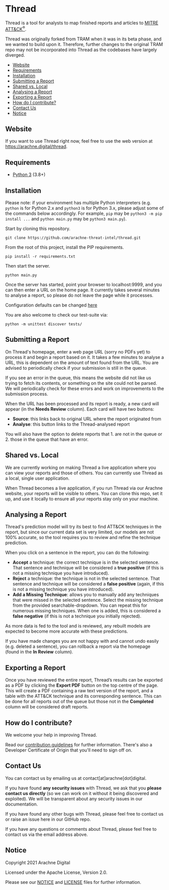 <!-- NOTICE: As required by the Apache License v2.0, this notice is to state this file has been modified by Arachne Digital -->

# Thread
Thread is a tool for analysts to map finished reports and articles to [MITRE ATT&CK<sup>®</sup>](https://attack.mitre.org).

Thread was originally forked from TRAM when it was in its beta phase, and we wanted to build upon it. Therefore, further changes to the original TRAM repo may not be incorporated into Thread as the codebases have largely diverged. 

* [Website](#website)
* [Requirements](#requirements)
* [Installation](#installation)
* [Submitting a Report](#submitting-a-report)
* [Shared vs. Local](#shared-vs-local)
* [Analysing a Report](#analysing-a-report)
* [Exporting a Report](#exporting-a-report)
* [How do I contribute?](#how-do-i-contribute)
* [Contact Us](#contact-us)
* [Notice](#notice)

## Website
If you want to use Thread right now, feel free to use the web version at https://arachne.digital/thread.

## Requirements
- [Python 3](https://www.python.org/) (3.8+)

## Installation
Please note: if your environment has multiple Python interpreters (e.g. `python` is for Python 2.x and `python3` is for Python 3.x, please adjust some of the commands below accordingly. For example, `pip` may be `python3 -m pip install ...` and `python main.py` may be `python3 main.py`).

Start by cloning this repository.
```
git clone https://github.com/arachne-threat-intel/thread.git
```
From the root of this project, install the PIP requirements.
```
pip install -r requirements.txt
```
Then start the server.
```
python main.py
```
Once the server has started, point your browser to localhost:9999, and you can then enter a URL on the home page.
It currently takes several minutes to analyse a report, so please do not leave the page while it processes.

Configuration defaults can be changed [here](https://github.com/arachne-threat-intel/thread/wiki/Thread-Configuration)

You are also welcome to check our test-suite via:
```
python -m unittest discover tests/
```

## Submitting a Report
On Thread's homepage, enter a web page URL (sorry no PDFs yet) to process it and begin a report based on it. It takes a few minutes to analyse a URL, this is dependent on the amount of text found from the URL. You are advised to periodically check if your submission is still in the queue.

If you see an error in the queue, this means the website did not like us trying to fetch its contents, or something on the site could not be parsed. We will periodically check for these errors and work on improvements to the submission process.

When the URL has been processed and its report is ready, a new card will appear (in the **Needs Review** column). Each card will have two buttons:
- **Source**: this links back to original URL where the report originated from
- **Analyse**: this button links to the Thread-analysed report

You will also have the option to delete reports that 1. are not in the queue or 2. those in the queue that have an error.

## Shared vs. Local
We are currently working on making Thread a live application where you can view your reports and those of others. You can currently use Thread as a local, single user application.

When Thread becomes a live application, if you run Thread via our Arachne website, your reports will be visible to others. You can clone this repo, set it up, and use it locally to ensure all your reports stay only on your machine.

## Analysing a Report
Thread's prediction model will try its best to find ATT&CK techniques in the report, but since our current data set is very limited, our models are not 100% accurate, so the tool requires you to review and refine the technique prediction.

When you click on a sentence in the report, you can do the following:
- **Accept** a technique: the correct technique is in the selected sentence. That sentence and technique will be considered a **true positive** (if this is not a missing technique you have introduced).
- **Reject** a technique: the technique is not in the selected sentence. That sentence and technique will be considered a **false positive** (again, if this is not a missing technique you have introduced).
- **Add a Missing Technique**: allows you to manually add any techniques that were missed in the selected sentence. Select the missing technique from the provided searchable-dropdown. You can repeat this for numerous missing techniques. When one is added, this is considered a **false negative** (if this is not a technique you initially rejected).

As more data is fed to the tool and is reviewed, any rebuilt models are expected to become more accurate with these predictions.

If you have made changes you are not happy with and cannot undo easily (e.g. deleted a sentence), you can rollback a report via the homepage (found in the **In Review** column).

## Exporting a Report
Once you have reviewed the entire report, Thread’s results can be exported as a PDF by clicking the **Export PDF** button on the top centre of the page. This will create a PDF containing a raw text version of the report, and a table with the ATT&CK technique and its corresponding sentence. This can be done for all reports out of the queue but those not in the **Completed** column will be considered draft reports.

## How do I contribute?
We welcome your help in improving Thread.

Read our [contribution guidelines](CONTRIBUTING.md) for further information. There's also a Developer Certificate of Origin that you'll need to sign off on.

## Contact Us
You can contact us by emailing us at contact[at]arachne[dot]digital.

If you have found **any security issues** with Thread, we ask that you **please contact us directly** (so we can work on it without it being discovered and exploited). We will be transparent about any security issues in our documentation.

If you have found any other bugs with Thread, please feel free to contact us or raise an issue here in our GitHub repo.

If you have any questions or comments about Thread, please feel free to contact us via the email address above.

## Notice
Copyright 2021 Arachne Digital

Licensed under the Apache License, Version 2.0.

Please see our [NOTICE](NOTICE.txt) and [LICENSE](LICENSE.txt) files for further information. 
